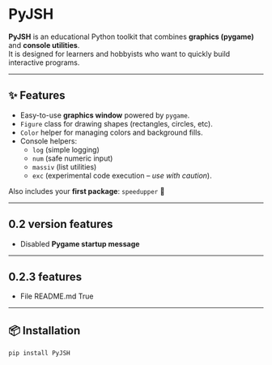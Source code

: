 # PyJSH

**PyJSH** is an educational Python toolkit that combines **graphics (pygame)** and **console utilities**.  
It is designed for learners and hobbyists who want to quickly build interactive programs.

---

## ✨ Features
- Easy-to-use **graphics window** powered by `pygame`.
- `Figure` class for drawing shapes (rectangles, circles, etc).
- `Color` helper for managing colors and background fills.
- Console helpers:
  - `log` (simple logging)
  - `num` (safe numeric input)
  - `massiv` (list utilities)
  - `exc` (experimental code execution – *use with caution*).

Also includes your **first package**: `speedupper` 🎉

---

## 0.2 version features
- Disabled **Pygame startup message**

---

## 0.2.3 features
- File README.md  True

---

## 📦 Installation

```bash
pip install PyJSH